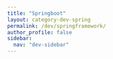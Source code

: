 ```yaml
---
title: "Springboot"
layout: category-dev-spring
permalink: /dev/springframework/
author_profile: false
sidebar:
  nav: "dev-sidebar"
---
```

